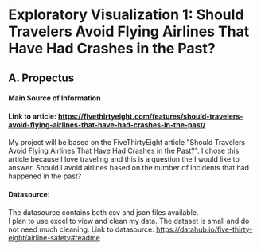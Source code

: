 # Exploratory Visualization 1: Should Travelers Avoid Flying Airlines That Have Had Crashes in the Past?

## A. Propectus

#### Main Source of Information
#### Link to article: https://fivethirtyeight.com/features/should-travelers-avoid-flying-airlines-that-have-had-crashes-in-the-past/

My project will be based on the FiveThirtyEight article "Should Travelers Avoid Flying Airlines That Have Had Crashes in the Past?". I chose this article because I love traveling and this is a question the I would like to answer. Should I avoid airlines based on the number of incidents that had happened in the past?

#### Datasource:
The datasource contains both csv and json files available.<br>
I plan to use excel to view and clean my data. The dataset is small and do not need much cleaning.
Link to datasource: https://datahub.io/five-thirty-eight/airline-safety#readme
